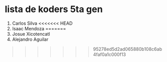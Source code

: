 # lista de koders 5ta gen

1. Carlos Silva
<<<<<<< HEAD
2. Isaac Mendoza
=======
2. Josue Xicotencatl
3. Alejandro Aguilar
>>>>>>> 95278ed5d2ad065880b108c6ab4faf0a1c000f13
